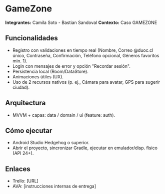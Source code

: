 # GameZone

**Integrantes:** Camila Soto - Bastian Sandoval
**Contexto:** Caso GAMEZONE 

## Funcionalidades
- Registro con validaciones en tiempo real (Nombre, Correo @duoc.cl único, Contraseña, Confirmación, Teléfono opcional, Géneros favoritos min. 1).
- Login con mensajes de error y opción "Recordar sesión".
- Persistencia local (Room/DataStore).
- Animaciones útiles (UX).
- Uso de 2 recursos nativos (p. ej., Cámara para avatar, GPS para sugerir ciudad).

## Arquitectura
- MVVM + capas: data / domain / ui (feature: auth).

## Cómo ejecutar
- Android Studio Hedgehog o superior.
- Abrir el proyecto, sincronizar Gradle, ejecutar en emulador/disp. físico (API 24+).

## Enlaces
- Trello: [URL]
- AVA: [instrucciones internas de entrega]

